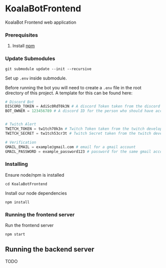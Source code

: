 # KoalaBotFrontend

KoalaBot Frontend web application

### Prerequisites

1. Install [npm](https://www.npmjs.com/get-npm)

### Update Submodules

```
git submodule update --init --recursive
```

Set up `.env` inside submodule.

Before running the bot you will need to create a `.env` file in the root directory of this project. A template for this can be found here:

```python
# Discord Bot
DISCORD_TOKEN = AdiSc0RdT0k3N # A discord Token taken from the discord developers portal
BOT_OWNER = 123456789 # A discord ID for the person who should have access to owner commands


# Twitch Alert
TWITCH_TOKEN = tw1tch70k3n # Twitch Token taken from the twitch developers portal
TWITCH_SECRET = tw1tch53cr3t # Twitch Secret taken from the twitch developers portal

# Verification
GMAIL_EMAIL = example@gmail.com # email for a gmail account
GMAIL_PASSWORD = example_password123 # password for the same gmail account
```

### Installing

Ensure node/npm is installed

```
cd KoalaBotFrontend
```

Install our node dependencies

```
npm install
```

### Running the frontend server

Run the frontend server

```
npm start
```

## Running the backend server

TODO
